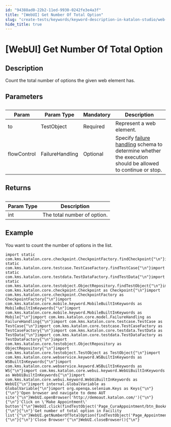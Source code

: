 ```yaml
---
id: "94388ad0-22b2-11ed-9930-0242fe3e4a3f"
title: "[WebUI] Get Number Of Total Option"
slug: "create-tests/keywords/keyword-description-in-katalon-studio/web-ui-keywords/webui-get-number-of-total-option"
hide_title: true
---
```


# <a id="id_0" class="anchor_top_offset"/><a id="ariaid-title1" class="anchor_top_offset"/>[WebUI] Get Number Of Total Option


## <a id="id_0__id_1" class="anchor_top_offset"/>Description

              
<p xmlns="http://www.w3.org/1999/xhtml" className="p">Count the total number of options the given web element has.</p> 
      

## <a id="id_0__id_2" class="anchor_top_offset"/>Parameters

              
<table xmlns="http://www.w3.org/1999/xhtml" className="table anchor_top_offset" id="id_0__36ed457b-b7e0-422e-9b6c-c9996825153d"><caption /><thead className="thead"><tr className><th className="entry anchor_top_offset" id="id_0__36ed457b-b7e0-422e-9b6c-c9996825153d__entry__1">Param</th><th className="entry anchor_top_offset" id="id_0__36ed457b-b7e0-422e-9b6c-c9996825153d__entry__2">Param Type</th><th className="entry anchor_top_offset" id="id_0__36ed457b-b7e0-422e-9b6c-c9996825153d__entry__3">Mandatory</th><th className="entry anchor_top_offset" id="id_0__36ed457b-b7e0-422e-9b6c-c9996825153d__entry__4">Description</th></tr></thead><tbody className="tbody"><tr className><td className="entry" headers="id_0__36ed457b-b7e0-422e-9b6c-c9996825153d__entry__1 id_0__36ed457b-b7e0-422e-9b6c-c9996825153d__entry__2 id_0__36ed457b-b7e0-422e-9b6c-c9996825153d__entry__3 id_0__36ed457b-b7e0-422e-9b6c-c9996825153d__entry__4 ">to</td><td className="entry" headers="id_0__36ed457b-b7e0-422e-9b6c-c9996825153d__entry__1 id_0__36ed457b-b7e0-422e-9b6c-c9996825153d__entry__2 id_0__36ed457b-b7e0-422e-9b6c-c9996825153d__entry__3 id_0__36ed457b-b7e0-422e-9b6c-c9996825153d__entry__4 ">TestObject</td><td className="entry" headers="id_0__36ed457b-b7e0-422e-9b6c-c9996825153d__entry__1 id_0__36ed457b-b7e0-422e-9b6c-c9996825153d__entry__2 id_0__36ed457b-b7e0-422e-9b6c-c9996825153d__entry__3 id_0__36ed457b-b7e0-422e-9b6c-c9996825153d__entry__4 ">Required</td><td className="entry" headers="id_0__36ed457b-b7e0-422e-9b6c-c9996825153d__entry__1 id_0__36ed457b-b7e0-422e-9b6c-c9996825153d__entry__2 id_0__36ed457b-b7e0-422e-9b6c-c9996825153d__entry__3 id_0__36ed457b-b7e0-422e-9b6c-c9996825153d__entry__4 ">Represent a web element.</td></tr><tr className><td className="entry" headers="id_0__36ed457b-b7e0-422e-9b6c-c9996825153d__entry__1 id_0__36ed457b-b7e0-422e-9b6c-c9996825153d__entry__2 id_0__36ed457b-b7e0-422e-9b6c-c9996825153d__entry__3 id_0__36ed457b-b7e0-422e-9b6c-c9996825153d__entry__4 ">flowControl</td><td className="entry" headers="id_0__36ed457b-b7e0-422e-9b6c-c9996825153d__entry__1 id_0__36ed457b-b7e0-422e-9b6c-c9996825153d__entry__2 id_0__36ed457b-b7e0-422e-9b6c-c9996825153d__entry__3 id_0__36ed457b-b7e0-422e-9b6c-c9996825153d__entry__4 ">FailureHandling</td><td className="entry" headers="id_0__36ed457b-b7e0-422e-9b6c-c9996825153d__entry__1 id_0__36ed457b-b7e0-422e-9b6c-c9996825153d__entry__2 id_0__36ed457b-b7e0-422e-9b6c-c9996825153d__entry__3 id_0__36ed457b-b7e0-422e-9b6c-c9996825153d__entry__4 ">Optional</td><td className="entry" headers="id_0__36ed457b-b7e0-422e-9b6c-c9996825153d__entry__1 id_0__36ed457b-b7e0-422e-9b6c-c9996825153d__entry__2 id_0__36ed457b-b7e0-422e-9b6c-c9996825153d__entry__3 id_0__36ed457b-b7e0-422e-9b6c-c9996825153d__entry__4 ">Specify <a className="xref" href="/docs/maintain/configure-failure-handling-settings-in-katalon-studio">failure handling</a> schema to         determine whether the execution should be allowed to continue or         stop.</td></tr></tbody></table> 
      

## <a id="id_0__id_3" class="anchor_top_offset"/>Returns

              
<table xmlns="http://www.w3.org/1999/xhtml" className="table anchor_top_offset" id="id_0__75ed13ef-9a22-46f1-a629-490517675db0"><caption /><thead className="thead"><tr className><th className="entry anchor_top_offset" id="id_0__75ed13ef-9a22-46f1-a629-490517675db0__entry__1">Param Type</th><th className="entry anchor_top_offset" id="id_0__75ed13ef-9a22-46f1-a629-490517675db0__entry__2">Description</th></tr></thead><tbody className="tbody"><tr className><td className="entry" headers="id_0__75ed13ef-9a22-46f1-a629-490517675db0__entry__1 id_0__75ed13ef-9a22-46f1-a629-490517675db0__entry__2 ">int</td><td className="entry" headers="id_0__75ed13ef-9a22-46f1-a629-490517675db0__entry__1 id_0__75ed13ef-9a22-46f1-a629-490517675db0__entry__2 ">The total number of option.</td></tr></tbody></table> 
      

## <a id="id_0__id_4" class="anchor_top_offset"/>Example

              
<p xmlns="http://www.w3.org/1999/xhtml" className="p">You want to count the number of options in the list.</p> 
              
<pre xmlns="http://www.w3.org/1999/xhtml" className="pre codeblock"><code>import static com.kms.katalon.core.checkpoint.CheckpointFactory.findCheckpoint{"\n"}import static com.kms.katalon.core.testcase.TestCaseFactory.findTestCase{"\n"}import static com.kms.katalon.core.testdata.TestDataFactory.findTestData{"\n"}import static com.kms.katalon.core.testobject.ObjectRepository.findTestObject{"\n"}import com.kms.katalon.core.checkpoint.Checkpoint as Checkpoint{"\n"}import com.kms.katalon.core.checkpoint.CheckpointFactory as CheckpointFactory{"\n"}import com.kms.katalon.core.mobile.keyword.MobileBuiltInKeywords as MobileBuiltInKeywords{"\n"}import com.kms.katalon.core.mobile.keyword.MobileBuiltInKeywords as Mobile{"\n"}import com.kms.katalon.core.model.FailureHandling as FailureHandling{"\n"}import com.kms.katalon.core.testcase.TestCase as TestCase{"\n"}import com.kms.katalon.core.testcase.TestCaseFactory as TestCaseFactory{"\n"}import com.kms.katalon.core.testdata.TestData as TestData{"\n"}import com.kms.katalon.core.testdata.TestDataFactory as TestDataFactory{"\n"}import com.kms.katalon.core.testobject.ObjectRepository as ObjectRepository{"\n"}import com.kms.katalon.core.testobject.TestObject as TestObject{"\n"}import com.kms.katalon.core.webservice.keyword.WSBuiltInKeywords as WSBuiltInKeywords{"\n"}import com.kms.katalon.core.webservice.keyword.WSBuiltInKeywords as WS{"\n"}import com.kms.katalon.core.webui.keyword.WebUiBuiltInKeywords as WebUiBuiltInKeywords{"\n"}import com.kms.katalon.core.webui.keyword.WebUiBuiltInKeywords as WebUI{"\n"}import internal.GlobalVariable as GlobalVariable{"\n"}import org.openqa.selenium.Keys as Keys{"\n"}{"\n"}'Open browser and navigate to demo AUT site'{"\n"}WebUI.openBrowser('http://demoaut.katalon.com/'){"\n"}{"\n"}'Click on \'Make Appointment\' button'{"\n"}WebUI.click(findTestObject('Page_CuraAppointment/btn_BookAppointment')){"\n"}{"\n"}'Get number of total option in Facility list'{"\n"}WebUI.getNumberOfTotalOption(findTestObject('Page_AppointmentConfirmation/lbl_Facility')){"\n"}{"\n"}'Close Browser'{"\n"}WebUI.closeBrowser(){"\n"}</code></pre> 
            
